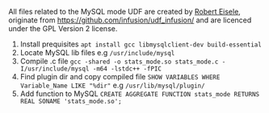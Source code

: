 All files related to the MySQL mode UDF are created by [Robert Eisele](http://www.xarg.org/), originate from https://github.com/infusion/udf_infusion/ and are licenced under the GPL Version 2 license.

1. Install prequisites
    `apt install gcc libmysqlclient-dev build-essential`
2. Locate MySQL lib files
    e.g `/usr/include/mysql`
3. Compile .c file
    `gcc -shared -o stats_mode.so stats_mode.c -I/usr/include/mysql -m64 -lstdc++ -fPIC`
4. Find plugin dir and copy compiled file
    `SHOW VARIABLES WHERE Variable_Name LIKE "%dir"`
    e.g `/usr/lib/mysql/plugin/`
5. Add function to MySQL
    `CREATE AGGREGATE FUNCTION stats_mode RETURNS REAL SONAME 'stats_mode.so';`